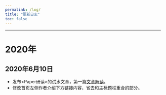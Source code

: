 ```yaml
---
permalink: /log/
title: "更新日志"
toc: false
---
```


---

# 2020年

## 2020年6月10日

* 发布<Paper研读>的试水文章，第一篇[文章解读](/paper/paper_stable_)。
* 修改首页左侧作者介绍下方链接内容，省去和主标题栏重合的部分。



